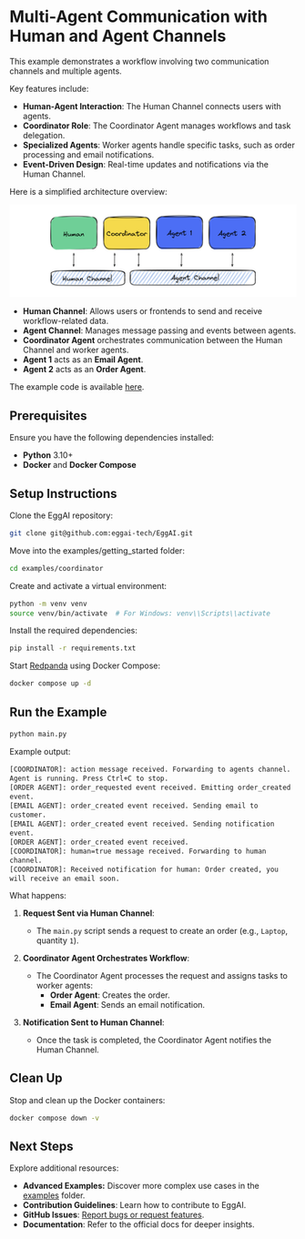 # Multi-Agent Communication with Human and Agent Channels

This example demonstrates a workflow involving two communication channels and multiple agents.

Key features include:

- **Human-Agent Interaction**: The Human Channel connects users with agents.
- **Coordinator Role**: The Coordinator Agent manages workflows and task delegation.
- **Specialized Agents**: Worker agents handle specific tasks, such as order processing and email notifications.
- **Event-Driven Design**: Real-time updates and notifications via the Human Channel.

Here is a simplified architecture overview:

![architecture-advanced-example.png](../../docs/docs/assets/architecture-coordinator.svg)

- **Human Channel**: Allows users or frontends to send and receive workflow-related data.
- **Agent Channel**: Manages message passing and events between agents.
- **Coordinator Agent** orchestrates communication between the Human Channel and worker agents.
- **Agent 1** acts as an **Email Agent**.
- **Agent 2** acts as an **Order Agent**.

The example code is available [here](https://github.com/eggai-tech/EggAI/tree/main/examples/coordinator).

## Prerequisites

Ensure you have the following dependencies installed:

- **Python** 3.10+
- **Docker** and **Docker Compose**

## Setup Instructions

Clone the EggAI repository:

```bash
git clone git@github.com:eggai-tech/EggAI.git
```

Move into the examples/getting_started folder:

```bash
cd examples/coordinator
```

Create and activate a virtual environment:

```bash
python -m venv venv
source venv/bin/activate  # For Windows: venv\\Scripts\\activate
```

Install the required dependencies:

```bash
pip install -r requirements.txt
```

Start [Redpanda](https://github.com/redpanda-data/redpanda) using Docker Compose:

```bash
docker compose up -d
```

## Run the Example

```bash
python main.py
```

Example output:

```plaintext
[COORDINATOR]: action message received. Forwarding to agents channel.
Agent is running. Press Ctrl+C to stop.
[ORDER AGENT]: order_requested event received. Emitting order_created event.
[EMAIL AGENT]: order_created event received. Sending email to customer.
[EMAIL AGENT]: order_created event received. Sending notification event.
[ORDER AGENT]: order_created event received.
[COORDINATOR]: human=true message received. Forwarding to human channel.
[COORDINATOR]: Received notification for human: Order created, you will receive an email soon.
```

What happens:

1. **Request Sent via Human Channel**:

   - The `main.py` script sends a request to create an order (e.g., `Laptop`, quantity `1`).

2. **Coordinator Agent Orchestrates Workflow**:

   - The Coordinator Agent processes the request and assigns tasks to worker agents:
     - **Order Agent**: Creates the order.
     - **Email Agent**: Sends an email notification.

3. **Notification Sent to Human Channel**:
   - Once the task is completed, the Coordinator Agent notifies the Human Channel.

## Clean Up

Stop and clean up the Docker containers:

```bash
docker compose down -v
```

## Next Steps

Explore additional resources:

- **Advanced Examples:** Discover more complex use cases in the [examples](https://github.com/eggai-tech/EggAI/tree/main/examples/) folder.
- **Contribution Guidelines**: Learn how to contribute to EggAI.
- **GitHub Issues**: [Report bugs or request features](https://github.com/eggai-tech/eggai/issues).
- **Documentation**: Refer to the official docs for deeper insights.
